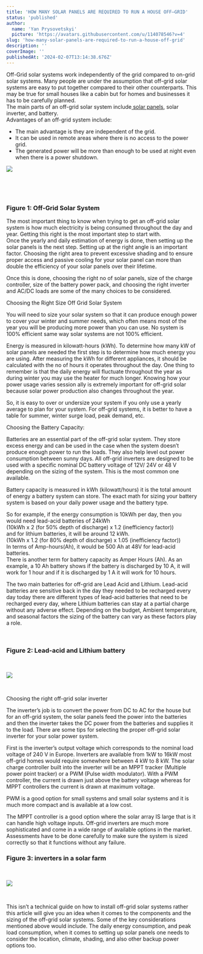 ```yaml
---
title: 'HOW MANY SOLAR PANELS ARE REQUIRED TO RUN A HOUSE OFF–GRID'
status: 'published'
author:
  name: 'Yan Prysovetskyi'
  picture: 'https://avatars.githubusercontent.com/u/114078546?v=4'
slug: 'how-many-solar-panels-are-required-to-run-a-house-off-grid'
description: ''
coverImage: ''
publishedAt: '2024-02-07T13:14:38.676Z'
---
```


Off-Grid solar systems work independently of the grid compared to on-grid solar systems. Many people are under the assumption that off-grid solar systems are easy to put together compared to their other counterparts. This may be true for small houses like a cabin but for homes and businesses it has to be carefully planned.\
The main parts of an off-grid solar system include[ solar panels](https://ae-solar.com/), solar inverter, and battery.\
Advantages of an off-grid system include:

- The main advantage is they are independent of the grid.
- It can be used in remote areas where there is no access to the power grid.
- The generated power will be more than enough to be used at night even when there is a power shutdown.

![](https://ae-solar.com/wp-content/uploads/2022/06/01-1024x559.png)

 

 

### **Figure 1: Off-Grid Solar System**

The most important thing to know when trying to get an off-grid solar system is how much electricity is being consumed throughout the day and year. Getting this right is the most important step to start with.\
Once the yearly and daily estimation of energy is done, then setting up the solar panels is the next step. Setting up at the right angle is an important factor. Choosing the right area to prevent excessive shading and to ensure proper access and passive cooling for your solar panel can more than double the efficiency of your solar panels over their lifetime.

Once this is done, choosing the right no of solar panels, size of the charge controller, size of the battery power pack, and choosing the right inverter and AC/DC loads are some of the many choices to be considered.

Choosing the Right Size Off Grid Solar System

You will need to size your solar system so that it can produce enough power to cover your winter and summer needs, which often means most of the year you will be producing more power than you can use. No system is 100% efficient same way solar systems are not 100% efficient.

Energy is measured in kilowatt-hours (kWh). To determine how many kW of solar panels are needed the first step is to determine how much energy you are using. After measuring the kWh for different appliances, it should be calculated with the no of hours it operates throughout the day. One thing to remember is that the daily energy will fluctuate throughout the year as during winter you may use the heater for much longer. Knowing how your power usage varies session ally is extremely important for off-grid solar because solar power production also changes throughout the year.

So, it is easy to over or undersize your system if you only use a yearly average to plan for your system. For off-grid systems, it is better to have a table for summer, winter surge load, peak demand, etc.

Choosing the Battery Capacity:

Batteries are an essential part of the off-grid solar system. They store excess energy and can be used in the case when the system doesn’t produce enough power to run the loads. They also help level out power consumption between sunny days. All off-grid inverters are designed to be used with a specific nominal DC battery voltage of 12V/ 24V or 48 V depending on the sizing of the system. This is the most common one available.

Battery capacity is measured in kWh (kilowatt/hours) it is the total amount of energy a battery system can store. The exact math for sizing your battery system is based on your daily power usage and the battery type.

So for example, if the energy consumption is 10kWh per day, then you would need lead-acid batteries of 24kWh\
(10kWh x 2 (for 50% depth of discharge) x 1.2 (inefficiency factor))\
and for lithium batteries, it will be around 12 kWh.\
(10kWh x 1.2 (for 80% depth of discharge) x 1.05 (inefficiency factor))\
In terms of Amp-hours(Ah), it would be 500 Ah at 48V for lead-acid batteries.\
There is another term for battery capacity as Amper Hours (Ah). As an example, a 10 Ah battery shows if the battery is discharged by 10 A, it will work for 1 hour and if it is discharged by 1 A it will work for 10 hours.

The two main batteries for off-grid are Lead Acid and Lithium. Lead-acid batteries are sensitive back in the day they needed to be recharged every day today there are different types of lead-acid batteries that need to be recharged every day, where Lithium batteries can stay at a partial charge without any adverse effect. Depending on the budget, Ambient temperature, and seasonal factors the sizing of the battery can vary as these factors play a role.

 

### **Figure 2: Lead-acid and Lithium battery**

 

![](https://ae-solar.com/wp-content/uploads/2022/06/02-1024x524.png)

 

Choosing the right off-grid solar inverter

The inverter’s job is to convert the power from DC to AC for the house but for an off-grid system, the solar panels feed the power into the batteries and then the inverter takes the DC power from the batteries and supplies it to the load. There are some tips for selecting the proper off-grid solar inverter for your solar power system.

First is the inverter’s output voltage which corresponds to the nominal load voltage of 240 V in Europe. Inverters are available from 1kW to 16kW most off-grid homes would require somewhere between 4 kW to 8 kW. The solar charge controller built into the inverter will be an MPPT tracker (Multiple power point tracker) or a PWM (Pulse width modulator). With a PWM controller, the current is drawn just above the battery voltage whereas for MPPT controllers the current is drawn at maximum voltage.

PWM is a good option for small systems and small solar systems and it is much more compact and is available at a low cost.

The MPPT controller is a good option where the solar array IS large that is it can handle high voltage inputs. Off-grid inverters are much more sophisticated and come in a wide range of available options in the market. Assessments have to be done carefully to make sure the system is sized correctly so that it functions without any failure.

### 

### **Figure 3: inverters in a solar farm**

 

![](https://ae-solar.com/wp-content/uploads/2022/06/03-1024x404.png)

 

This isn’t a technical guide on how to install off-grid solar systems rather this article will give you an idea when it comes to the components and the sizing of the off-grid solar systems. Some of the key considerations mentioned above would include. The daily energy consumption, and peak load consumption, when it comes to setting up solar panels one needs to consider the location, climate, shading, and also other backup power options too.